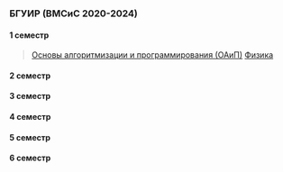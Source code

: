 ### БГУИР (ВМСиС 2020-2024) 
#### 1 семестр
> [Основы алгоритмизации и программирования (ОАиП)](https://github.com/Lipki3/OAIP)
> [Физика]()
#### 2 семестр
> [](https://github.com/Lipki3/OAIP)
#### 3 семестр
#### 4 семестр
#### 5 семестр
#### 6 семестр

<!--
**Lipki3/Lipki3** is a ✨ _special_ ✨ repository because its `README.md` (this file) appears on your GitHub profile.

Here are some ideas to get you started:

- 🔭 I’m currently working on ...
- 🌱 I’m currently learning ...
- 👯 I’m looking to collaborate on ...
- 🤔 I’m looking for help with ...
- 💬 Ask me about ...
- 📫 How to reach me: ...
- 😄 Pronouns: ...
- ⚡ Fun fact: ...
-->
